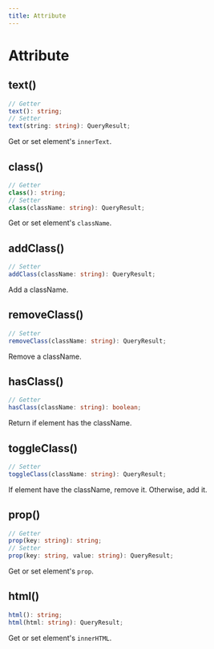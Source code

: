 ```yaml
---
title: Attribute
---
```


# Attribute

## text()

```ts
// Getter
text(): string;
// Setter
text(string: string): QueryResult;
```

Get or set element's `innerText`.

## class()

```ts
// Getter
class(): string;
// Setter
class(className: string): QueryResult;
```

Get or set element's `className`.

## addClass()

```ts
// Setter
addClass(className: string): QueryResult;
```

Add a className.

## removeClass()

```ts
// Setter
removeClass(className: string): QueryResult;
```

Remove a className.

## hasClass()

```ts
// Getter
hasClass(className: string): boolean;
```

Return if element has the className.

## toggleClass()

```ts
// Setter
toggleClass(className: string): QueryResult;
```

If element have the className, remove it. Otherwise, add it.

## prop()

```ts
// Getter
prop(key: string): string;
// Setter
prop(key: string, value: string): QueryResult;
```

Get or set element's `prop`.

## html()

```ts
html(): string;
html(html: string): QueryResult;
```

Get or set element's `innerHTML`.
